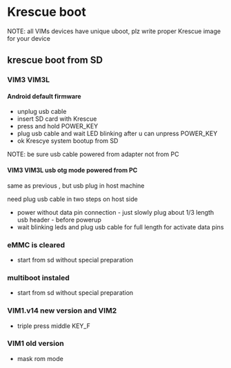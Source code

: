 # Krescue boot

NOTE: all VIMs devices have unique uboot, plz write proper Krescue image for your device 

## krescue boot from SD

### VIM3 VIM3L

#### Android default firmware

+ unplug usb cable
+ insert SD card with Krescue 
+ press and hold POWER_KEY 
+ plug usb cable and wait LED blinking after u can unpress POWER_KEY
+ ok Krescye system bootup from SD

NOTE: be sure usb cable powered from adapter not from PC

#### VIM3 VIM3L usb otg mode powered from PC

same as previous , but usb plug in host machine

need plug usb cable in two steps on host side

+ power without data pin connection - just slowly plug about 1/3 length usb header - before powerup
+ wait blinking leds and plug usb cable for full length for activate data pins

### eMMC is cleared

+ start from sd without special preparation

### multiboot instaled

+ start from sd without special preparation

### VIM1.v14 new version and VIM2

+ triple press middle KEY_F

### VIM1 old version

+ mask rom mode 

